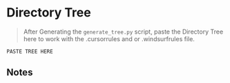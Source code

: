 # Directory Tree

>After Generating the `generate_tree.py` script, paste the Directory Tree here to work with the .cursorrules and or .windsurfrules file.

```
PASTE TREE HERE
```

## Notes